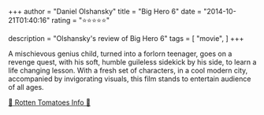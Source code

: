 +++
author = "Daniel Olshansky"
title = "Big Hero 6"
date = "2014-10-21T01:40:16"
rating = "⭐⭐⭐⭐⭐"

description = "Olshansky's review of Big Hero 6"
tags = [
    "movie",
]
+++


A mischievous genius child, turned into a forlorn teenager, goes on a revenge quest, with his soft, humble guileless sidekick by his side, to learn a life changing lesson. With a fresh set of characters, in a cool modern city, accompanied by invigorating visuals, this film stands to entertain audience of all ages.

[🍅 Rotten Tomatoes Info 🍅](https://www.rottentomatoes.com//m/big_hero_6)